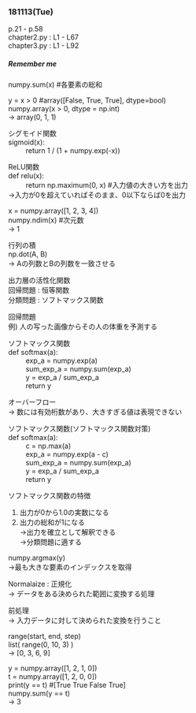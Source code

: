 ### 181113(Tue)  
p.21 - p.58  
chapter2.py : L1 - L67  
chapter3.py : L1 - L92
##### *Remember me*  
numpy.sum(x) #各要素の総和  

y = x > 0 #array([False, True, True], dtype=bool)  
numpy.array(x > 0, dtype = np.int)  
-> array(0, 1, 1)  

シグモイド関数  
sigmoid(x):  
&nbsp;&nbsp;&nbsp;&nbsp;&nbsp;&nbsp;&nbsp;&nbsp;
return 1 / (1 + numpy.exp(-x))  

ReLU関数  
def relu(x):  
&nbsp;&nbsp;&nbsp;&nbsp;&nbsp;&nbsp;&nbsp;&nbsp;
return np.maximum(0, x) #入力値の大きい方を出力  
->入力が0を超えていればそのまま、0以下ならば0を出力

x = numpy.array([1, 2, 3, 4])  
numpy.ndim(x) #次元数  
-> 1

行列の積  
np.dot(A, B)  
-> Aの列数とBの列数を一致させる

出力層の活性化関数  
回帰問題 : 恒等関数  
分類問題 : ソフトマックス関数

回帰問題  
例) 人の写った画像からその人の体重を予測する


ソフトマックス関数  
def softmax(a):  
&nbsp;&nbsp;&nbsp;&nbsp;&nbsp;&nbsp;&nbsp;&nbsp;
exp_a = numpy.exp(a)  
&nbsp;&nbsp;&nbsp;&nbsp;&nbsp;&nbsp;&nbsp;&nbsp;
sum_exp_a = numpy.sum(exp_a)  
&nbsp;&nbsp;&nbsp;&nbsp;&nbsp;&nbsp;&nbsp;&nbsp;
y = exp_a / sum_exp_a  
&nbsp;&nbsp;&nbsp;&nbsp;&nbsp;&nbsp;&nbsp;&nbsp;
return y

オーバーフロー  
-> 数には有効桁数があり、大きすぎる値は表現できない


ソフトマックス関数(ソフトマックス関数対策)  
def softmax(a):  
&nbsp;&nbsp;&nbsp;&nbsp;&nbsp;&nbsp;&nbsp;&nbsp;
c = np.max(a)  
&nbsp;&nbsp;&nbsp;&nbsp;&nbsp;&nbsp;&nbsp;&nbsp;
exp_a = numpy.exp(a - c)  
&nbsp;&nbsp;&nbsp;&nbsp;&nbsp;&nbsp;&nbsp;&nbsp;
sum_exp_a = numpy.sum(exp_a)  
&nbsp;&nbsp;&nbsp;&nbsp;&nbsp;&nbsp;&nbsp;&nbsp;
y = exp_a / sum_exp_a  
&nbsp;&nbsp;&nbsp;&nbsp;&nbsp;&nbsp;&nbsp;&nbsp;
return y

ソフトマックス関数の特徴  
1. 出力が0から1.0の実数になる
2. 出力の総和が1になる  
->出力を確立として解釈できる  
->分類問題に適する

numpy.argmax(y)  
->最も大きな要素のインデックスを取得

Normalaize : 正規化  
-> データをある決められた範囲に変換する処理

前処理  
-> 入力データに対して決められた変換を行うこと

range(start, end, step)  
list( range(0, 10, 3) )  
-> [0, 3, 6, 9]

y = numpy.array([1, 2, 1, 0])  
t = numpy.array([1, 2, 0, 0])  
print(y == t) #[True True False True]  
numpy.sum(y == t)  
-> 3
